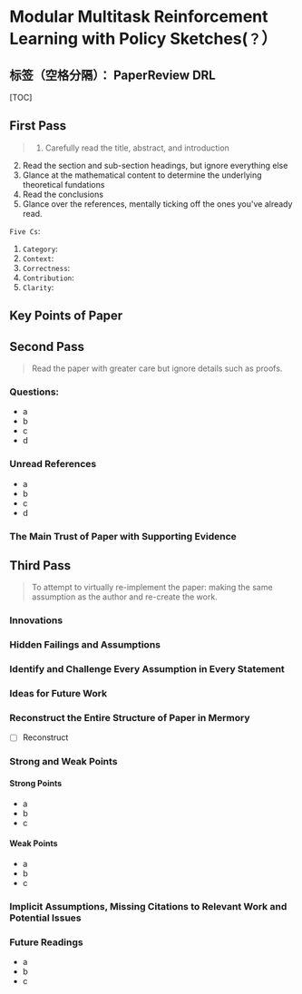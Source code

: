 ﻿# Modular Multitask Reinforcement Learning with Policy Sketches(`？`）

标签（空格分隔）： PaperReview DRL
---

[TOC]

## First Pass
> 1. Carefully read the title, abstract, and introduction
2. Read the section and sub-section headings, but ignore everything else
3. Glance at the mathematical content to determine the underlying theoretical fundations
4. Read the conclusions
5. Glance over the references, mentally ticking off the ones you've already read.

`Five Cs`:
1. `Category`: 
2. `Context`:
3. `Correctness`: 
4. `Contribution`: 
5. `Clarity`: 


## Key Points of Paper

## Second Pass
> Read the paper with greater care but ignore details such as proofs.
### Questions:
* a
* b
* c
* d


### Unread References
* a
* b
* c
* d

### The Main Trust of Paper with Supporting Evidence

## Third Pass
> To attempt to virtually re-implement the paper: making the same assumption as the author and re-create the work.

### Innovations

### Hidden Failings and Assumptions

### Identify and Challenge Every Assumption in Every Statement

### Ideas for Future Work

### Reconstruct the Entire Structure of Paper in Mermory
- [ ] Reconstruct

### Strong and Weak Points
#### Strong Points
* a
* b
* c

#### Weak Points
* a
* b
* c

### Implicit Assumptions, Missing Citations to Relevant Work and Potential Issues


### Future Readings
* a
* b
* c



































